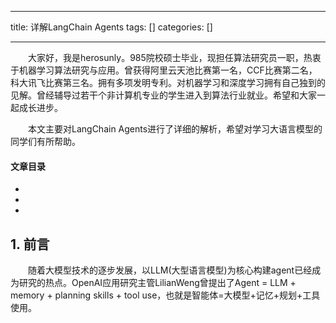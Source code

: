 
--- 
title:  详解LangChain Agents 
tags: []
categories: [] 

---
  大家好，我是herosunly。985院校硕士毕业，现担任算法研究员一职，热衷于机器学习算法研究与应用。曾获得阿里云天池比赛第一名，CCF比赛第二名，科大讯飞比赛第三名。拥有多项发明专利。对机器学习和深度学习拥有自己独到的见解。曾经辅导过若干个非计算机专业的学生进入到算法行业就业。希望和大家一起成长进步。

  本文主要对LangChain Agents进行了详细的解析，希望对学习大语言模型的同学们有所帮助。 

#### 文章目录

  - 
  - 
  - 
 


## 1. 前言

  随着大模型技术的逐步发展，以LLM(大型语言模型)为核心构建agent已经成为研究的热点。OpenAI应用研究主管LilianWeng曾提出了Agent = LLM + memory + planning skills + tool use，也就是智能体=大模型+记忆+规划+工具使用。 

